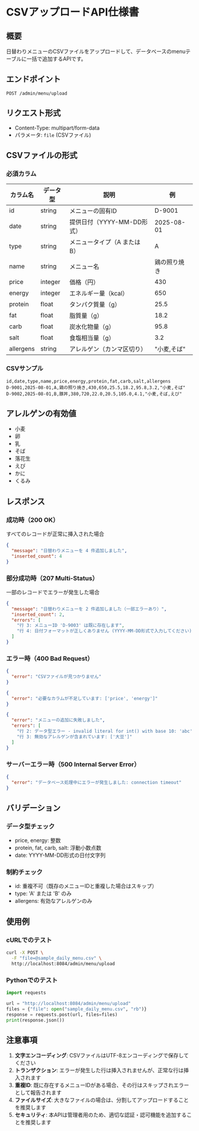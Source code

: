 # CSVアップロードAPI仕様書

## 概要
日替わりメニューのCSVファイルをアップロードして、データベースのmenuテーブルに一括で追加するAPIです。

## エンドポイント
```
POST /admin/menu/upload
```

## リクエスト形式
- Content-Type: multipart/form-data
- パラメータ: `file` (CSVファイル)

## CSVファイルの形式

### 必須カラム
| カラム名 | データ型 | 説明 | 例 |
|---------|---------|------|-----|
| id | string | メニューの固有ID | D-9001 |
| date | string | 提供日付（YYYY-MM-DD形式） | 2025-08-01 |
| type | string | メニュータイプ（A または B） | A |
| name | string | メニュー名 | 鶏の照り焼き |
| price | integer | 価格（円） | 430 |
| energy | integer | エネルギー量（kcal） | 650 |
| protein | float | タンパク質量（g） | 25.5 |
| fat | float | 脂質量（g） | 18.2 |
| carb | float | 炭水化物量（g） | 95.8 |
| salt | float | 食塩相当量（g） | 3.2 |
| allergens | string | アレルゲン（カンマ区切り） | "小麦,そば" |

### CSVサンプル
```csv
id,date,type,name,price,energy,protein,fat,carb,salt,allergens
D-9001,2025-08-01,A,鶏の照り焼き,430,650,25.5,18.2,95.8,3.2,"小麦,そば"
D-9002,2025-08-01,B,豚丼,380,720,22.0,20.5,105.0,4.1,"小麦,そば,えび"
```

## アレルゲンの有効値
- 小麦
- 卵
- 乳
- そば
- 落花生
- えび
- かに
- くるみ

## レスポンス

### 成功時（200 OK）
すべてのレコードが正常に挿入された場合
```json
{
  "message": "日替わりメニューを 4 件追加しました",
  "inserted_count": 4
}
```

### 部分成功時（207 Multi-Status）
一部のレコードでエラーが発生した場合
```json
{
  "message": "日替わりメニューを 2 件追加しました（一部エラーあり）",
  "inserted_count": 2,
  "errors": [
    "行 3: メニューID 'D-9003' は既に存在します",
    "行 4: 日付フォーマットが正しくありません (YYYY-MM-DD形式で入力してください): 2025/08/02"
  ]
}
```

### エラー時（400 Bad Request）
```json
{
  "error": "CSVファイルが見つかりません"
}
```

```json
{
  "error": "必要なカラムが不足しています: ['price', 'energy']"
}
```

```json
{
  "error": "メニューの追加に失敗しました",
  "errors": [
    "行 2: データ型エラー - invalid literal for int() with base 10: 'abc'",
    "行 3: 無効なアレルゲンが含まれています: ['大豆']"
  ]
}
```

### サーバーエラー時（500 Internal Server Error）
```json
{
  "error": "データベース処理中にエラーが発生しました: connection timeout"
}
```

## バリデーション

### データ型チェック
- price, energy: 整数
- protein, fat, carb, salt: 浮動小数点数
- date: YYYY-MM-DD形式の日付文字列

### 制約チェック
- id: 重複不可（既存のメニューIDと重複した場合はスキップ）
- type: 'A' または 'B' のみ
- allergens: 有効なアレルゲンのみ

## 使用例

### cURLでのテスト
```bash
curl -X POST \
  -F "file=@sample_daily_menu.csv" \
  http://localhost:8084/admin/menu/upload
```

### Pythonでのテスト
```python
import requests

url = "http://localhost:8084/admin/menu/upload"
files = {"file": open("sample_daily_menu.csv", "rb")}
response = requests.post(url, files=files)
print(response.json())
```

## 注意事項

1. **文字エンコーディング**: CSVファイルはUTF-8エンコーディングで保存してください
2. **トランザクション**: エラーが発生した行は挿入されませんが、正常な行は挿入されます
3. **重複ID**: 既に存在するメニューIDがある場合、その行はスキップされエラーとして報告されます
4. **ファイルサイズ**: 大きなファイルの場合は、分割してアップロードすることを推奨します
5. **セキュリティ**: 本APIは管理者用のため、適切な認証・認可機能を追加することを推奨します
